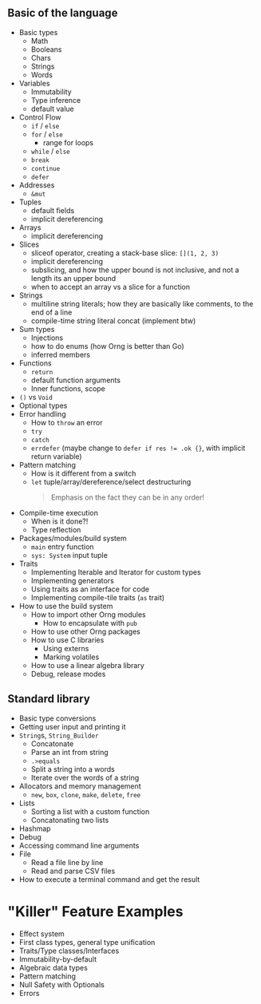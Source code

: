 ## Basic of the language
- Basic types
    - Math
    - Booleans
    - Chars
    - Strings
    - Words
- Variables
    - Immutability
    - Type inference
    - default value
- Control Flow
    - `if` / `else`
    - `for` / `else`
        - range for loops
    - `while` / `else`
    - `break`
    - `continue`
    - `defer`
- Addresses
    - `&mut`
- Tuples
    - default fields
    - implicit dereferencing
- Arrays
    - implicit dereferencing
- Slices
    - sliceof operator, creating a stack-base slice: `[](1, 2, 3)`
    - implicit dereferencing
    - subslicing, and how the upper bound is not inclusive, and not a length its an upper bound
    - when to accept an array vs a slice for a function
- Strings
    - multiline string literals; how they are basically like comments, to the end of a line
    - compile-time string literal concat (implement btw)
- Sum types
    - Injections
    - how to do enums (how Orng is better than Go)
    - inferred members
- Functions
    - `return`
    - default function arguments
    - Inner functions, scope
- `()` vs `Void`
- Optional types
- Error handling
    - How to `throw` an error
    - `try`
    - `catch`
    - `errdefer` (maybe change to `defer if res != .ok {}`, with implicit return variable)
- Pattern matching
    - How is it different from a switch
    - `let` tuple/array/dereference/select destructuring
        > Emphasis on the fact they can be in any order!
- Compile-time execution
    - When is it done?!
    - Type reflection
- Packages/modules/build system
    - `main` entry function
    - `sys: System` input tuple
- Traits
    - Implementing Iterable and Iterator for custom types
    - Implementing generators
    - Using traits as an interface for code
    - Implementing compile-tile traits (`as` trait)
- How to use the build system
    - How to import other Orng modules
        - How to encapsulate with `pub`
    - How to use other Orng packages
    - How to use C libraries
        - Using externs
        - Marking volatiles
    - How to use a linear algebra library
    - Debug, release modes

## Standard library
- Basic type conversions
- Getting user input and printing it
- `String`s, `String_Builder`
    - Concatonate
    - Parse an int from string
    - `.>equals`
    - Split a string into a words
    - Iterate over the words of a string
- Allocators and memory management
    - `new`, `box`, `clone`, `make`, `delete`, `free`
- Lists
    - Sorting a list with a custom function
    - Concatonating two lists
- Hashmap
- Debug
- Accessing command line arguments
- File
    - Read a file line by line
    - Read and parse CSV files
- How to execute a terminal command and get the result

# "Killer" Feature Examples
- Effect system
- First class types, general type unification
- Traits/Type classes/Interfaces
- Immutability-by-default
- Algebraic data types
- Pattern matching
- Null Safety with Optionals
- Errors